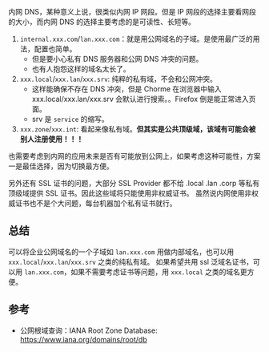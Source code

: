 内网 DNS，某种意义上说，很类似内网 IP 网段。但是 IP 网段的选择主要看网段的大小，而内网 DNS 的选择主要考虑的是可读性、长短等。


1. `internal.xxx.com`/`lan.xxx.com`：就是用公网域名的子域。是使用最广泛的用法，配置也简单。
    - 但是要小心私有 DNS 服务器和公网 DNS 冲突的问题。
    - 也有人抱怨这样的域名太长了。
1. `xxx.local`/`xxx.lan`/`xxx.srv`: 纯粹的私有域，不会和公网冲突。
    - 这样能确保不存在 DNS 冲突，但是 Chorme 在浏览器中输入 xxx.local/xxx.lan/xxx.srv 会默认进行搜索。。Firefox 倒是能正常进入页面。
    - srv 是 `service` 的缩写。
1. `xxx.zone`/`xxx.int`: 看起来像私有域。**但其实是公共顶级域，该域有可能会被别人注册使用！！！**

也需要考虑到内网的应用未来是否有可能放到公网上，如果考虑这种可能性，方案一是最佳选择，因为切换最方便。

另外还有 SSL 证书的问题，大部分 SSL Provider 都不给 .local .lan .corp 等私有顶级域提供 SSL 证书。因此这些域将只能使用非权威证书。
虽然说内网使用非权威证书也不是个大问题，每台机器加个私有证书就行。

## 总结

可以将企业公网域名的一个子域如 `lan.xxx.com` 用做内部域名，也可以用 `xxx.local`/`xxx.lan`/`xxx.srv` 之类的纯私有域。
如果希望共用 ssl 泛域名证书，可以用 `lan.xxx.com`，如果不需要考虑证书等问题，用 `xxx.local` 之类的域名更方便。


## 参考

- 公网根域查询：IANA Root Zone Database: https://www.iana.org/domains/root/db